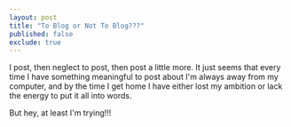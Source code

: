 ```yaml
---
layout: post
title: "To Blog or Not To Blog???"
published: false
exclude: true
---
```


I post, then neglect to post, then post a little more.  It just seems that every time I have something meaningful to post about I'm always away from my computer, and by the time I get home I have either lost my ambition or lack the energy to put it all into words.

But hey, at least I'm trying!!!